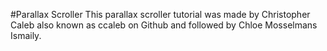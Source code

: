 #Parallax Scroller
This parallax scroller tutorial was made by Christopher Caleb also known as ccaleb on Github and followed by Chloe Mosselmans Ismaily.
